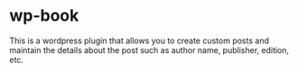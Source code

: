 # wp-book
This is a wordpress plugin that allows you to create custom posts and maintain the details about the post such as author name, publisher, edition, etc. 
